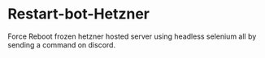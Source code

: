 # Restart-bot-Hetzner

Force Reboot frozen hetzner hosted server using headless selenium all by sending a command on discord.
